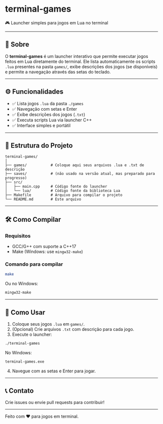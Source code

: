 # terminal-games

🎮 Launcher simples para jogos em Lua no terminal

---

## 🧩 Sobre

O **terminal-games** é um launcher interativo que permite executar jogos feitos em Lua diretamente do terminal. Ele lista automaticamente os scripts `.lua` presentes na pasta `games/`, exibe descrições dos jogos (se disponíveis) e permite a navegação através das setas do teclado.

---

## ⚙️ Funcionalidades

- ✅ Lista jogos `.lua` da pasta `./games`
- ✅ Navegação com setas e Enter
- ✅ Exibe descrições dos jogos (`.txt`)
- ✅ Executa scripts Lua via launcher C++
- ✅ Interface simples e portátil

---

## 📂 Estrutura do Projeto

```
terminal-games/
│
├── games/           # Coloque aqui seus arquivos .lua e .txt de descrição
├── saves/           # (não usado na versão atual, mas preparado para progresso)
├── src/
│   ├── main.cpp     # Código fonte do launcher
│   └── lua/         # Código fonte da biblioteca Lua
├── Makefile         # Arquivo para compilar o projeto
└── README.md        # Este arquivo
```

---

## 🛠️ Como Compilar

### Requisitos

- GCC/G++ com suporte a C++17
- Make (Windows: use `mingw32-make`)

### Comando para compilar

```bash
make
```

Ou no Windows:

```bash
mingw32-make
```

---

## 🚀 Como Usar

1. Coloque seus jogos `.lua` em `games/`.  
2. (Opcional) Crie arquivos `.txt` com descrição para cada jogo.  
3. Execute o launcher:

```bash
./terminal-games
```

No Windows:

```bash
terminal-games.exe
```

4. Navegue com as setas e Enter para jogar.

---

## 📞 Contato

Crie issues ou envie pull requests para contribuir!

---

Feito com ❤️ para jogos em terminal.
